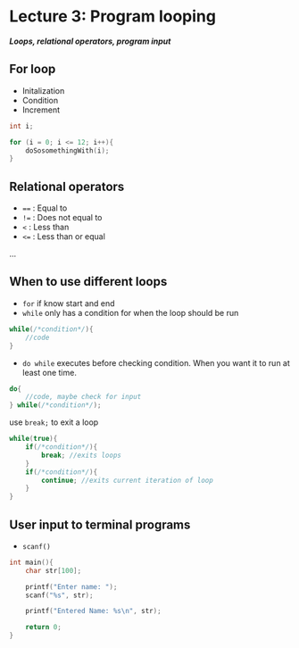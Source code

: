 # Lecture 3: Program looping

___Loops, relational operators, program input___

## For loop

- Initalization
- Condition
- Increment

```c
int i;

for (i = 0; i <= 12; i++){
    doSosomethingWith(i);
}
```

## Relational operators

- `==` : Equal to
- `!=` : Does not equal to
- `<` : Less than
- `<=` : Less than or equal

...

## When to use different loops

- `for` if know start and end
- `while` only has a condition for when the loop should be run

```c
while(/*condition*/){
    //code
}
```

- `do while` executes before checking condition. When you want it to run at least one time.

```c
do{
    //code, maybe check for input
} while(/*condition*/);
```

use `break;` to exit a loop

```c
while(true){
    if(/*condition*/){
        break; //exits loops
    }
    if(/*condition*/){
        continue; //exits current iteration of loop
    }
}

```

## User input to terminal programs

- `scanf()`

```c
int main(){
    char str[100];

    printf("Enter name: ");
    scanf("%s", str);

    printf("Entered Name: %s\n", str);

    return 0;
}

```

